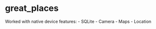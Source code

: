 # great_places

Worked with native device features:
    - SQLite
    - Camera
    - Maps
    - Location

